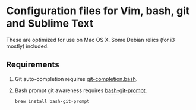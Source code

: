 # Configuration files for Vim, bash, git and Sublime Text

These are optimized for use on Mac OS X. Some Debian relics (for i3 mostly) included.

## Requirements
1.  Git auto-completion requires [git-completion.bash](https://github.com/git/git/blob/master/contrib/completion/git-completion.bash).
2.  Bash prompt git awareness requires [bash-git-prompt](https://github.com/magicmonty/bash-git-prompt).

    `brew install bash-git-prompt` 
